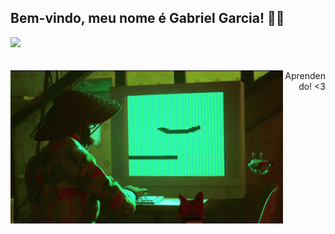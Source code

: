 ## Bem-vindo, meu nome é Gabriel Garcia! 👨‍🎓

<div>

   <img height="180em" src="https://github-readme-stats.vercel.app/api?username=gabrielgxrcia&show_icons=true&theme=great-gatsby&include_all_commits=true&count_private=true"/>
</div>
<br>

<div  align="center">
 <div style="display: inline_block"><br>
  <img align="left" height="245" alt="coding-time" src="stray-coding.gif">
  <div align="right"> Aprendendo! <3</h1>
